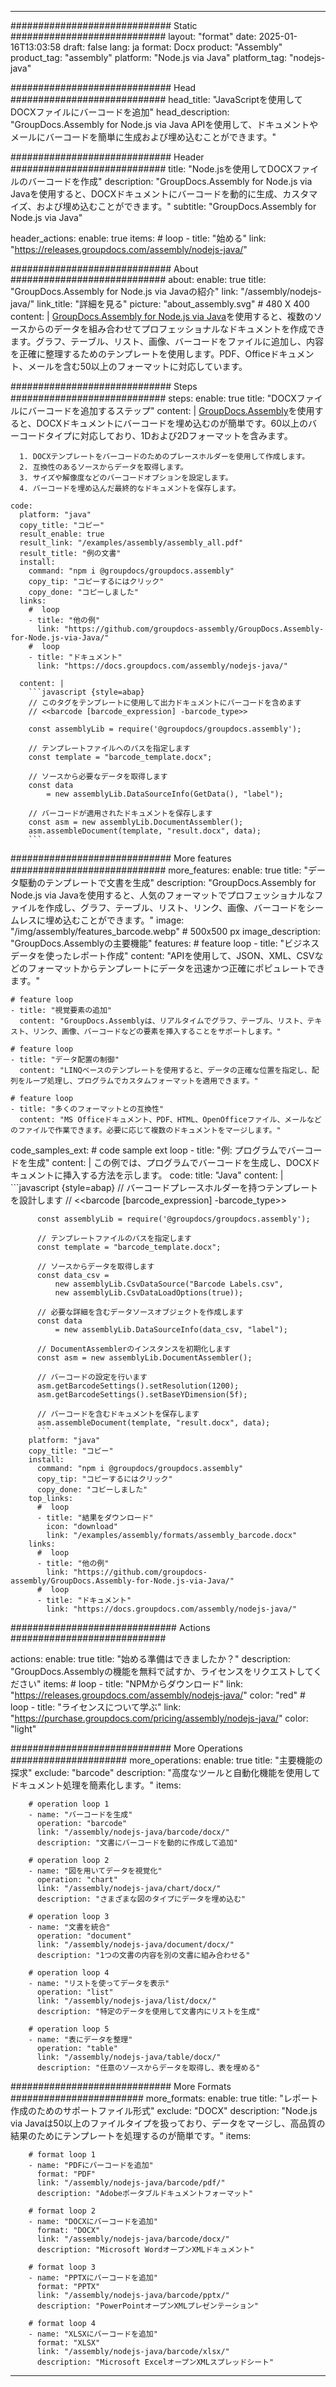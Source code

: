 



---
############################# Static ############################
layout: "format"
date:  2025-01-16T13:03:58
draft: false
lang: ja
format: Docx
product: "Assembly"
product_tag: "assembly"
platform: "Node.js via Java"
platform_tag: "nodejs-java"

############################# Head ############################
head_title: "JavaScriptを使用してDOCXファイルにバーコードを追加"
head_description: "GroupDocs.Assembly for Node.js via Java APIを使用して、ドキュメントやメールにバーコードを簡単に生成および埋め込むことができます。"

############################# Header ############################
title: "Node.jsを使用してDOCXファイルのバーコードを作成" 
description: "GroupDocs.Assembly for Node.js via Javaを使用すると、DOCXドキュメントにバーコードを動的に生成、カスタマイズ、および埋め込むことができます。"
subtitle: "GroupDocs.Assembly for Node.js via Java" 

header_actions:
  enable: true
  items:
    #  loop
    - title: "始める"
      link: "https://releases.groupdocs.com/assembly/nodejs-java/"
      
############################# About ############################
about:
    enable: true
    title: "GroupDocs.Assembly for Node.js via Javaの紹介"
    link: "/assembly/nodejs-java/"
    link_title: "詳細を見る"
    picture: "about_assembly.svg" # 480 X 400
    content: |
       [GroupDocs.Assembly for Node.js via Java](/assembly/nodejs-java/)を使用すると、複数のソースからのデータを組み合わせてプロフェッショナルなドキュメントを作成できます。グラフ、テーブル、リスト、画像、バーコードをファイルに追加し、内容を正確に整理するためのテンプレートを使用します。PDF、Officeドキュメント、メールを含む50以上のフォーマットに対応しています。

############################# Steps ############################
steps:
    enable: true
    title: "DOCXファイルにバーコードを追加するステップ"
    content: |
      [GroupDocs.Assembly](/assembly/nodejs-java/)を使用すると、DOCXドキュメントにバーコードを埋め込むのが簡単です。60以上のバーコードタイプに対応しており、1Dおよび2Dフォーマットを含みます。
      
      1. DOCXテンプレートをバーコードのためのプレースホルダーを使用して作成します。
      2. 互換性のあるソースからデータを取得します。
      3. サイズや解像度などのバーコードオプションを設定します。
      4. バーコードを埋め込んだ最終的なドキュメントを保存します。
   
    code:
      platform: "java"
      copy_title: "コピー"
      result_enable: true
      result_link: "/examples/assembly/assembly_all.pdf"
      result_title: "例の文書"
      install:
        command: "npm i @groupdocs/groupdocs.assembly"
        copy_tip: "コピーするにはクリック"
        copy_done: "コピーしました"
      links:
        #  loop
        - title: "他の例"
          link: "https://github.com/groupdocs-assembly/GroupDocs.Assembly-for-Node.js-via-Java/"
        #  loop
        - title: "ドキュメント"
          link: "https://docs.groupdocs.com/assembly/nodejs-java/"
          
      content: |
        ```javascript {style=abap}
        // このタグをテンプレートに使用して出力ドキュメントにバーコードを含めます
        // <<barcode [barcode_expression] -barcode_type>>
    
        const assemblyLib = require('@groupdocs/groupdocs.assembly');

        // テンプレートファイルへのパスを指定します
        const template = "barcode_template.docx";

        // ソースから必要なデータを取得します
        const data 
            = new assemblyLib.DataSourceInfo(GetData(), "label");

        // バーコードが適用されたドキュメントを保存します
        const asm = new assemblyLib.DocumentAssembler();
        asm.assembleDocument(template, "result.docx", data);
        ```           

############################# More features ############################
more_features:
  enable: true
  title: "データ駆動のテンプレートで文書を生成"
  description: "GroupDocs.Assembly for Node.js via Javaを使用すると、人気のフォーマットでプロフェッショナルなファイルを作成し、グラフ、テーブル、リスト、リンク、画像、バーコードをシームレスに埋め込むことができます。"
  image: "/img/assembly/features_barcode.webp" # 500x500 px
  image_description: "GroupDocs.Assemblyの主要機能"
  features:
    # feature loop
    - title: "ビジネスデータを使ったレポート作成"
      content: "APIを使用して、JSON、XML、CSVなどのフォーマットからテンプレートにデータを迅速かつ正確にポピュレートできます。"

    # feature loop
    - title: "視覚要素の追加"
      content: "GroupDocs.Assemblyは、リアルタイムでグラフ、テーブル、リスト、テキスト、リンク、画像、バーコードなどの要素を挿入することをサポートします。"

    # feature loop
    - title: "データ配置の制御"
      content: "LINQベースのテンプレートを使用すると、データの正確な位置を指定し、配列をループ処理し、プログラムでカスタムフォーマットを適用できます。"

    # feature loop
    - title: "多くのフォーマットとの互換性"
      content: "MS Officeドキュメント、PDF、HTML、OpenOfficeファイル、メールなどのファイルで作業できます。必要に応じて複数のドキュメントをマージします。"
      
  code_samples_ext:
    # code sample ext loop
    - title: "例: プログラムでバーコードを生成"
      content: |
        この例では、プログラムでバーコードを生成し、DOCXドキュメントに挿入する方法を示します。
      code:
        title: "Java"
        content: |
          ```javascript {style=abap}
          // バーコードプレースホルダーを持つテンプレートを設計します
          // <<barcode [barcode_expression] -barcode_type>>
          
          const assemblyLib = require('@groupdocs/groupdocs.assembly');

          // テンプレートファイルのパスを指定します
          const template = "barcode_template.docx";

          // ソースからデータを取得します
          const data_csv =
              new assemblyLib.CsvDataSource("Barcode Labels.csv", 
              new assemblyLib.CsvDataLoadOptions(true));

          // 必要な詳細を含むデータソースオブジェクトを作成します
          const data 
              = new assemblyLib.DataSourceInfo(data_csv, "label");

          // DocumentAssemblerのインスタンスを初期化します
          const asm = new assemblyLib.DocumentAssembler();

          // バーコードの設定を行います
          asm.getBarcodeSettings().setResolution(1200);
          asm.getBarcodeSettings().setBaseYDimension(5f);

          // バーコードを含むドキュメントを保存します
          asm.assembleDocument(template, "result.docx", data);
          ```
        platform: "java"
        copy_title: "コピー"
        install:
          command: "npm i @groupdocs/groupdocs.assembly"
          copy_tip: "コピーするにはクリック"
          copy_done: "コピーしました"
        top_links:
          #  loop
          - title: "結果をダウンロード"
            icon: "download"
            link: "/examples/assembly/formats/assembly_barcode.docx"
        links:
          #  loop
          - title: "他の例"
            link: "https://github.com/groupdocs-assembly/GroupDocs.Assembly-for-Node.js-via-Java/"
          #  loop
          - title: "ドキュメント"
            link: "https://docs.groupdocs.com/assembly/nodejs-java/"
            

            


############################## Actions ############################

actions:
  enable: true
  title: "始める準備はできましたか？"
  description: "GroupDocs.Assemblyの機能を無料で試すか、ライセンスをリクエストしてください"
  items:
    #  loop
    - title: "NPMからダウンロード"
      link: "https://releases.groupdocs.com/assembly/nodejs-java/"
      color: "red"
        #  loop
    - title: "ライセンスについて学ぶ"
      link: "https://purchase.groupdocs.com/pricing/assembly/nodejs-java/"
      color: "light"


############################# More Operations #####################
more_operations:
    enable: true
    title: "主要機能の探求"
    exclude: "barcode"
    description: "高度なツールと自動化機能を使用してドキュメント処理を簡素化します。"
    items: 
          
        # operation loop 1
        - name: "バーコードを生成"
          operation: "barcode"
          link: "/assembly/nodejs-java/barcode/docx/"
          description: "文書にバーコードを動的に作成して追加"

        # operation loop 2
        - name: "図を用いてデータを視覚化"
          operation: "chart"
          link: "/assembly/nodejs-java/chart/docx/"
          description: "さまざまな図のタイプにデータを埋め込む"

        # operation loop 3
        - name: "文書を統合"
          operation: "document"
          link: "/assembly/nodejs-java/document/docx/"
          description: "1つの文書の内容を別の文書に組み合わせる"

        # operation loop 4
        - name: "リストを使ってデータを表示"
          operation: "list"
          link: "/assembly/nodejs-java/list/docx/"
          description: "特定のデータを使用して文書内にリストを生成"

        # operation loop 5
        - name: "表にデータを整理"
          operation: "table"
          link: "/assembly/nodejs-java/table/docx/"
          description: "任意のソースからデータを取得し、表を埋める"
         
          
############################# More Formats ########################
more_formats:
    enable: true
    title: "レポート作成のためのサポートファイル形式"
    exclude: "DOCX"
    description: "Node.js via Javaは50以上のファイルタイプを扱っており、データをマージし、高品質の結果のためにテンプレートを処理するのが簡単です。"
    items: 
          
        # format loop 1
        - name: "PDFにバーコードを追加"
          format: "PDF"
          link: "/assembly/nodejs-java/barcode/pdf/"
          description: "Adobeポータブルドキュメントフォーマット"
          
        # format loop 2
        - name: "DOCXにバーコードを追加"
          format: "DOCX"
          link: "/assembly/nodejs-java/barcode/docx/"
          description: "Microsoft WordオープンXMLドキュメント"
          
        # format loop 3
        - name: "PPTXにバーコードを追加"
          format: "PPTX"
          link: "/assembly/nodejs-java/barcode/pptx/"
          description: "PowerPointオープンXMLプレゼンテーション"
          
        # format loop 4
        - name: "XLSXにバーコードを追加"
          format: "XLSX"
          link: "/assembly/nodejs-java/barcode/xlsx/"
          description: "Microsoft ExcelオープンXMLスプレッドシート"


          

---